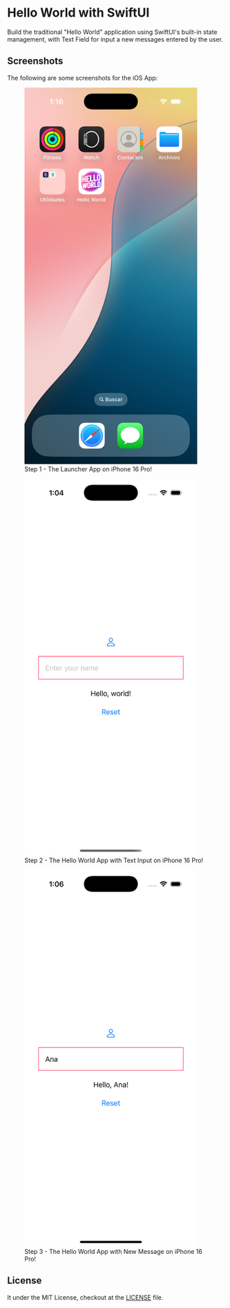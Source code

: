 # Hello World with SwiftUI

Build the traditional "Hello World" application using SwiftUI's built-in state management, with Text Field for input a new messages entered by the user.

## Screenshots

The following are some screenshots for the iOS App:

<figure>
    <img src="./docs/images/step_1_iPhone_16_Pro_LauncherApp.png"
         alt="iPhone 16 Pro Launcher App" width="400" height="869"/>
    <figcaption>Step 1 - The Launcher App on iPhone 16 Pro!</figcaption>
</figure>

<figure>
    <img src="./docs/images/step_2_iPhone_16_Pro_HelloWorldApp.png"
         alt="iPhone 16 Pro - the Hello World App with Text Input" width="400" height="869"/>
    <figcaption>Step 2 - The Hello World App with Text Input on iPhone 16 Pro!</figcaption>
</figure>

<figure>
    <img src="./docs/images/step_3_iPhone_16_Pro_HelloWorldAppNewName.png"
         alt="iPhone 16 Pro - the Hello World App with New Message" width="400" height="869"/>
    <figcaption>Step 3 - The Hello World App with New Message on iPhone 16 Pro!</figcaption>
</figure>

## License

It under the MIT License, checkout at the [LICENSE](../LICENSE) file.
